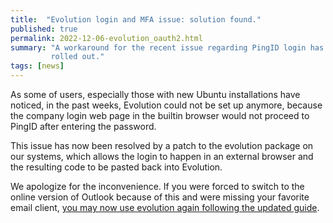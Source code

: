 ```yaml
---
title:  "Evolution login and MFA issue: solution found."
published: true
permalink: 2022-12-06-evolution_oauth2.html
summary: "A workaround for the recent issue regarding PingID login has beed
         rolled out."
tags: [news]
---
```


As some of users, especially those with new Ubuntu installations have
noticed, in the past weeks, Evolution could not be set up anymore,
because the company login web page in the builtin browser would not
proceed to PingID after entering the password.

This issue has now been resolved by a patch to the evolution package on our
systems, which allows the login to happen in an external browser and the
resulting code to be pasted back into Evolution.

We apologize for the inconvenience. If you were forced to switch to the online
version of Outlook because of this and were missing your favorite email client,
[you may now use evolution again following the updated guide](
/ubunturd/ubuntudoc/evolution.html#oauth2-authorization-via-an-external-browser).
